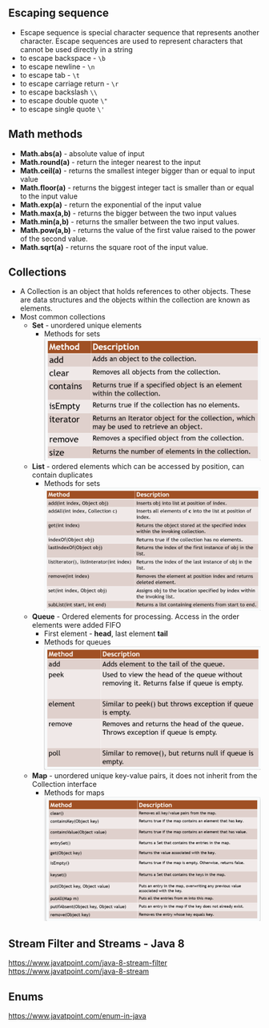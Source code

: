 ## Escaping sequence

* Escape sequence is special character sequence that represents another character. Escape sequences are
used to represent characters that cannot be used directly in a string
* to escape backspace -  `\b`
* to escape newline - `\n`
* to escape tab - `\t`
* to escape carriage return - `\r`
* to escape backslash `\\`
* to escape double quote `\"`
* to escape single quote `\'` 

## Math methods

* **Math.abs(a)** - absolute value of input
* **Math.round(a)** - return the integer nearest to the input 
* **Math.ceil(a)** - returns the smallest integer bigger than or equal to input value 
* **Math.floor(a)** - returns the biggest integer tact is smaller than or equal to the input value 
* **Math.exp(a)** - return the exponential of the input value 
* **Math.max(a,b)** - returns the bigger between the two input values
* **Math.min(a,b)** - returns the smaller between the two input values.
* **Math.pow(a,b)** - returns the value of the first value raised to the power of the
  second value.
* **Math.sqrt(a)** - returns the square root of the input value.

## Collections

* A Collection is an object that holds references to other objects. These are data structures and the objects within the collection are known as elements.
* Most common collections
  * **Set** - unordered unique elements
    * Methods for sets
      ![set methods](z-setmethods.png)
  * **List** - ordered elements which can be accessed by position, can contain duplicates
    * Methods for sets
      ![list methods](z-listmethods.png)
  * **Queue** - Ordered elements for processing. Access in the order elements were added FIFO
    * First element - **head**, last element **tail**
    * Methods for queues
      ![queue methods](z-queuemethods.png)
  * **Map**  - unordered unique key-value pairs, it does not inherit from the Collection interface
    * Methods for maps
      ![queue methods](z-mapmethods.png)


## Stream Filter and Streams - Java 8

https://www.javatpoint.com/java-8-stream-filter
https://www.javatpoint.com/java-8-stream

## Enums

https://www.javatpoint.com/enum-in-java
